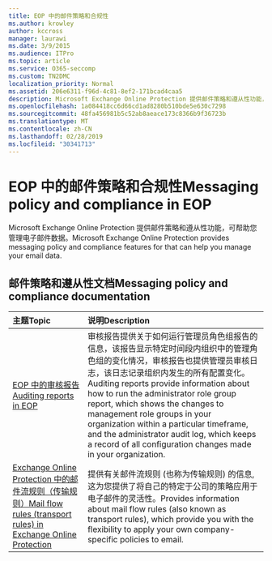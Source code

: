```yaml
---
title: EOP 中的邮件策略和合规性
ms.author: krowley
author: kccross
manager: laurawi
ms.date: 3/9/2015
ms.audience: ITPro
ms.topic: article
ms.service: O365-seccomp
ms.custom: TN2DMC
localization_priority: Normal
ms.assetid: 206e6311-f96d-4c81-8ef2-171bcad4caa5
description: Microsoft Exchange Online Protection 提供邮件策略和遵从性功能，可帮助您管理电子邮件数据。
ms.openlocfilehash: 1a084418cc6d66cd1ad8280b510bde5e630c7298
ms.sourcegitcommit: 48fa456981b5c52ab8aeace173c8366b9f36723b
ms.translationtype: MT
ms.contentlocale: zh-CN
ms.lasthandoff: 02/28/2019
ms.locfileid: "30341713"
---
```

# <a name="messaging-policy-and-compliance-in-eop"></a><span data-ttu-id="c1d24-103">EOP 中的邮件策略和合规性</span><span class="sxs-lookup"><span data-stu-id="c1d24-103">Messaging policy and compliance in EOP</span></span>

<span data-ttu-id="c1d24-104">Microsoft Exchange Online Protection 提供邮件策略和遵从性功能，可帮助您管理电子邮件数据。</span><span class="sxs-lookup"><span data-stu-id="c1d24-104">Microsoft Exchange Online Protection provides messaging policy and compliance features for that can help you manage your email data.</span></span>
  
## <a name="messaging-policy-and-compliance-documentation"></a><span data-ttu-id="c1d24-105">邮件策略和遵从性文档</span><span class="sxs-lookup"><span data-stu-id="c1d24-105">Messaging policy and compliance documentation</span></span>

|<span data-ttu-id="c1d24-106">**主题**</span><span class="sxs-lookup"><span data-stu-id="c1d24-106">**Topic**</span></span>|<span data-ttu-id="c1d24-107">**说明**</span><span class="sxs-lookup"><span data-stu-id="c1d24-107">**Description**</span></span>|
|:-----|:-----|
|[<span data-ttu-id="c1d24-108">EOP 中的审核报告</span><span class="sxs-lookup"><span data-stu-id="c1d24-108">Auditing reports in EOP</span></span>](auditing-reports-in-eop.md)|<span data-ttu-id="c1d24-109">审核报告提供关于如何运行管理员角色组报告的信息，该报告显示特定时间段内组织中的管理角色组的变化情况，审核报告也提供管理员审核日志，该日志记录组织内发生的所有配置变化。</span><span class="sxs-lookup"><span data-stu-id="c1d24-109">Auditing reports provide information about how to run the administrator role group report, which shows the changes to management role groups in your organization within a particular timeframe, and the administrator audit log, which keeps a record of all configuration changes made in your organization.</span></span>|
|[<span data-ttu-id="c1d24-110">Exchange Online Protection 中的邮件流规则（传输规则）</span><span class="sxs-lookup"><span data-stu-id="c1d24-110">Mail flow rules (transport rules) in Exchange Online Protection</span></span>](mail-flow-rules-transport-rules-0.md)|<span data-ttu-id="c1d24-111">提供有关邮件流规则 (也称为传输规则) 的信息, 这为您提供了将自己的特定于公司的策略应用于电子邮件的灵活性。</span><span class="sxs-lookup"><span data-stu-id="c1d24-111">Provides information about mail flow rules (also known as transport rules), which provide you with the flexibility to apply your own company-specific policies to email.</span></span>|
